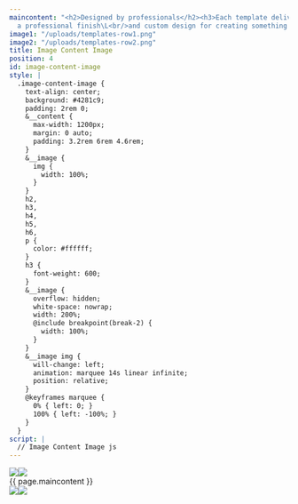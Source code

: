 ```yaml
---
maincontent: "<h2>Designed by professionals</h2><h3>Each template delivers high quality,
  a professional finish\L<br/>and custom design for creating something truly unique.</h3>"
image1: "/uploads/templates-row1.png"
image2: "/uploads/templates-row2.png"
title: Image Content Image
position: 4
id: image-content-image
style: |
  .image-content-image {
    text-align: center;
    background: #4281c9;
    padding: 2rem 0;
    &__content {
      max-width: 1200px;
      margin: 0 auto;
      padding: 3.2rem 6rem 4.6rem;
    }
    &__image {
      img {
        width: 100%;
      }
    }
    h2,
    h3,
    h4,
    h5,
    h6,
    p {
      color: #ffffff;
    }
    h3 {
      font-weight: 600;
    }
    &__image {
      overflow: hidden;
      white-space: nowrap;
      width: 200%;
      @include breakpoint(break-2) {
        width: 100%;
      }
    }
    &__image img {
      will-change: left;
      animation: marquee 14s linear infinite;
      position: relative;
    }
    @keyframes marquee {
      0% { left: 0; }
      100% { left: -100%; }
    }
  }
script: |
  // Image Content Image js
---
```


<section class="image-content-image">
  <div class="image-content-image__main">
    <div class="image-content-image__image">
      <img src="{{ page.image1 }}"/><img src="{{ page.image1 }}"/>
    </div>
    <div class="image-content-image__content  typeset">
      {{ page.maincontent }}
    </div>
    <div class="image-content-image__image">
      <img src="{{ page.image2 }}"/><img src="{{ page.image2 }}"/>
    </div>
  </div>
</section>
